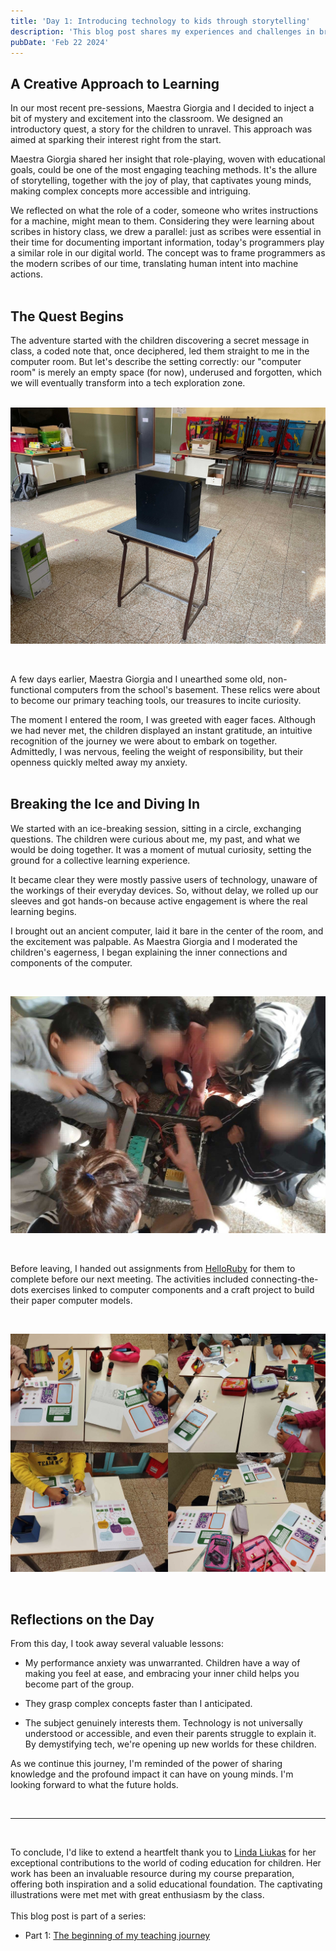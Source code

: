 ```yaml
---
title: 'Day 1: Introducing technology to kids through storytelling'
description: 'This blog post shares my experiences and challenges in bringing the magic of tech to a young audience in Turin. It is a reflection on bridging the gap between curiosity and understanding, tailored for educators parents, and anyone interested in the transformative power of tech education.'
pubDate: 'Feb 22 2024'
---
```

## A Creative Approach to Learning

In our most recent pre-sessions, Maestra Giorgia and I decided to inject a bit of mystery and excitement into the classroom. We designed an introductory quest, a story for the children to unravel. This approach was aimed at sparking their interest right from the start.<br>

Maestra Giorgia shared her insight that role-playing, woven with educational goals, could be one of the most engaging teaching methods. It's the allure of storytelling, together with the joy of play, that captivates young minds, making complex concepts more accessible and intriguing.

We reflected on what the role of a coder, someone who writes instructions for a machine, might mean to them. Considering they were learning about scribes in history class, we drew a parallel: just as scribes were essential in their time for documenting important information, today's programmers play a similar role in our digital world. The concept was to frame programmers as the modern scribes of our time, translating human intent into machine actions.
<br /><br />

## The Quest Begins

The adventure started with the children discovering a secret message in class, a coded note that, once deciphered, led them straight to me in the computer room. But let's describe the setting correctly: our "computer room" is merely an empty space (for now), underused and forgotten, which we will eventually transform into a tech exploration zone.
<br />
<br />

![Our Computer Room made by just one old computer in an empty room](./images/computer-room.jpg)

<br />

A few days earlier, Maestra Giorgia and I unearthed some old, non-functional computers from the school's basement. These relics were about to become our primary teaching tools, our treasures to incite curiosity.

The moment I entered the room, I was greeted with eager faces. Although we had never met, the children displayed an instant gratitude, an intuitive recognition of the journey we were about to embark on together. Admittedly, I was nervous, feeling the weight of responsibility, but their openness quickly melted away my anxiety.
<br /><br />

## Breaking the Ice and Diving In

We started with an ice-breaking session, sitting in a circle, exchanging questions. The children were curious about me, my past, and what we would be doing together. It was a moment of mutual curiosity, setting the ground for a collective learning experience.

It became clear they were mostly passive users of technology, unaware of the workings of their everyday devices. So, without delay, we rolled up our sleeves and got hands-on because active engagement is where the real learning begins.

I brought out an ancient computer, laid it bare in the center of the room, and the excitement was palpable. As Maestra Giorgia and I moderated the children's eagerness, I began explaining the inner connections and components of the computer.

<br />

![An open computer with kids looking inside while someone is explaining](./images/look-pc.jpg)

<br />

Before leaving, I handed out assignments from [HelloRuby](http://helloruby.com) for them to complete before our next meeting. The activities included connecting-the-dots exercises linked to computer components and a craft project to build their paper computer models.

<br />

![Illustration of paper computer and connect-the-dots taken from helloruby.com](./images/making-pc.jpg)

<br />

## Reflections on the Day

From this day, I took away several valuable lessons:

- My performance anxiety was unwarranted. Children have a way of making you feel at ease, and embracing your inner child helps you become part of the group.

- They grasp complex concepts faster than I anticipated.

- The subject genuinely interests them. Technology is not universally understood or accessible, and even their parents struggle to explain it. By demystifying tech, we're opening up new worlds for these children.

As we continue this journey, I'm reminded of the power of sharing knowledge and the profound impact it can have on young minds. I'm looking forward to what the future holds.

<br /><hr><br />

To conclude, I'd like to extend a heartfelt thank you to [Linda Liukas](http://lindaliukas.com) for her exceptional contributions to the world of coding education for children. Her work has been an invaluable resource during my course preparation, offering both inspiration and a solid educational foundation. The captivating illustrations were met met with great enthusiasm by the class.
<br /><br />
This blog post is part of a series: 
- Part 1: <a href="/blog/teaching-journey-part-1/">The beginning of my teaching journey</a>
